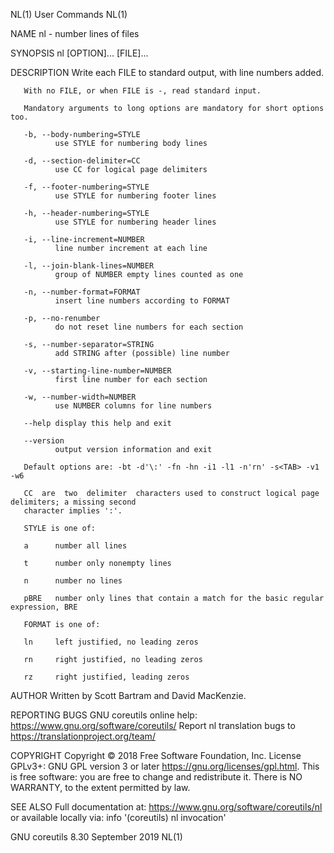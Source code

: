 NL(1)                                        User Commands                                       NL(1)

NAME
       nl - number lines of files

SYNOPSIS
       nl [OPTION]... [FILE]...

DESCRIPTION
       Write each FILE to standard output, with line numbers added.

       With no FILE, or when FILE is -, read standard input.

       Mandatory arguments to long options are mandatory for short options too.

       -b, --body-numbering=STYLE
              use STYLE for numbering body lines

       -d, --section-delimiter=CC
              use CC for logical page delimiters

       -f, --footer-numbering=STYLE
              use STYLE for numbering footer lines

       -h, --header-numbering=STYLE
              use STYLE for numbering header lines

       -i, --line-increment=NUMBER
              line number increment at each line

       -l, --join-blank-lines=NUMBER
              group of NUMBER empty lines counted as one

       -n, --number-format=FORMAT
              insert line numbers according to FORMAT

       -p, --no-renumber
              do not reset line numbers for each section

       -s, --number-separator=STRING
              add STRING after (possible) line number

       -v, --starting-line-number=NUMBER
              first line number for each section

       -w, --number-width=NUMBER
              use NUMBER columns for line numbers

       --help display this help and exit

       --version
              output version information and exit

       Default options are: -bt -d'\:' -fn -hn -i1 -l1 -n'rn' -s<TAB> -v1 -w6

       CC  are  two  delimiter  characters used to construct logical page delimiters; a missing second
       character implies ':'.

       STYLE is one of:

       a      number all lines

       t      number only nonempty lines

       n      number no lines

       pBRE   number only lines that contain a match for the basic regular expression, BRE

       FORMAT is one of:

       ln     left justified, no leading zeros

       rn     right justified, no leading zeros

       rz     right justified, leading zeros

AUTHOR
       Written by Scott Bartram and David MacKenzie.

REPORTING BUGS
       GNU coreutils online help: <https://www.gnu.org/software/coreutils/>
       Report nl translation bugs to <https://translationproject.org/team/>

COPYRIGHT
       Copyright © 2018 Free Software Foundation, Inc.  License GPLv3+: GNU GPL  version  3  or  later
       <https://gnu.org/licenses/gpl.html>.
       This  is  free  software: you are free to change and redistribute it.  There is NO WARRANTY, to
       the extent permitted by law.

SEE ALSO
       Full documentation at: <https://www.gnu.org/software/coreutils/nl>
       or available locally via: info '(coreutils) nl invocation'

GNU coreutils 8.30                          September 2019                                       NL(1)
